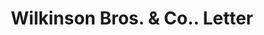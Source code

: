 ---
doi: 10.7916/D8N02JMC
date_other: '1899'
date_other_textual: '1899'
form: correspondence
genre:
- Letters (correspondence)
name:
- Wilkinson Bros. & Co.
object_in_context_url: https://biggert.cul.columbia.edu/items/view/ave_biggert_01148
subject_hierarchical_geographic:
- New York, New York, United States
subject_name:
- Wilkinson Bros. & Co.
title: Wilkinson Bros. & Co.. Letter
sort_title: Wilkinson Bros. & Co.. Letter
call_number: ave_biggert_01148
coordinates:
- 40.71277777777778,-74.00583333333333
pid: ave_biggert_01148
identifiers: ave_biggert_01148
thumbnail: false
permalink: /biggert/ave_biggert_01148/
layout: iiif-image-page
---